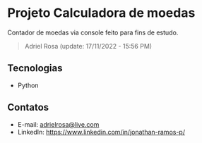 # Projeto Calculadora de moedas

Contador de moedas via console feito para fins de estudo.

> Adriel Rosa (update: 17/11/2022 - 15:56 PM)

## Tecnologias

- Python

## Contatos

- E-mail: adrielrosa@live.com
- LinkedIn: https://www.linkedin.com/in/jonathan-ramos-p/


